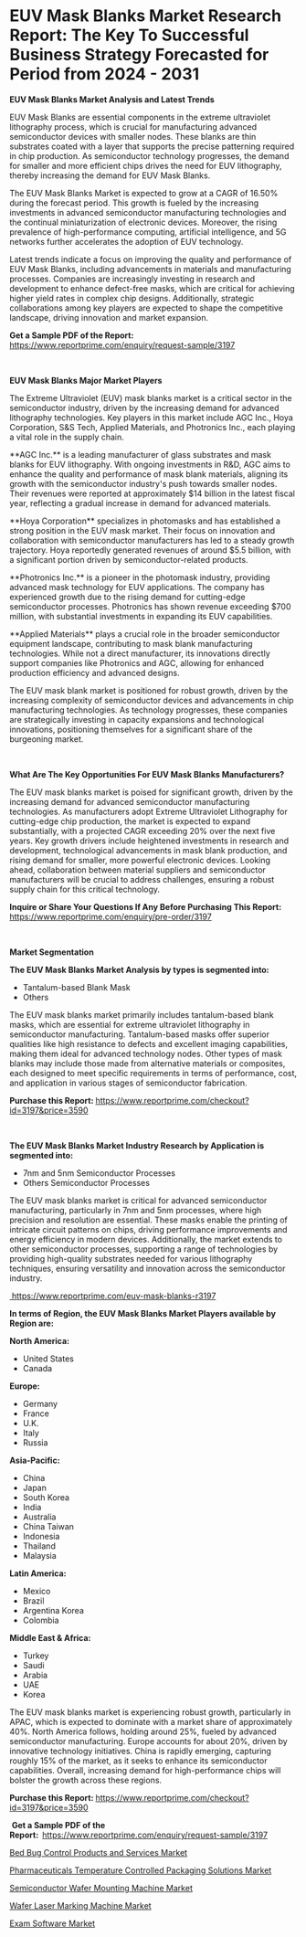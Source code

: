 <p><h1>EUV Mask Blanks Market Research Report: The Key To Successful Business Strategy Forecasted for Period from 2024 - 2031</h1></p><p><strong>EUV Mask Blanks Market Analysis and Latest Trends</strong></p>
<p><p>EUV Mask Blanks are essential components in the extreme ultraviolet lithography process, which is crucial for manufacturing advanced semiconductor devices with smaller nodes. These blanks are thin substrates coated with a layer that supports the precise patterning required in chip production. As semiconductor technology progresses, the demand for smaller and more efficient chips drives the need for EUV lithography, thereby increasing the demand for EUV Mask Blanks.</p><p>The EUV Mask Blanks Market is expected to grow at a CAGR of 16.50% during the forecast period. This growth is fueled by the increasing investments in advanced semiconductor manufacturing technologies and the continual miniaturization of electronic devices. Moreover, the rising prevalence of high-performance computing, artificial intelligence, and 5G networks further accelerates the adoption of EUV technology.</p><p>Latest trends indicate a focus on improving the quality and performance of EUV Mask Blanks, including advancements in materials and manufacturing processes. Companies are increasingly investing in research and development to enhance defect-free masks, which are critical for achieving higher yield rates in complex chip designs. Additionally, strategic collaborations among key players are expected to shape the competitive landscape, driving innovation and market expansion.</p></p>
<p><strong>Get a Sample PDF of the Report:&nbsp;</strong> <a href="https://www.reportprime.com/enquiry/request-sample/3197">https://www.reportprime.com/enquiry/request-sample/3197</a></p>
<p>&nbsp;</p>
<p><strong>EUV Mask Blanks Major Market Players</strong></p>
<p><p>The Extreme Ultraviolet (EUV) mask blanks market is a critical sector in the semiconductor industry, driven by the increasing demand for advanced lithography technologies. Key players in this market include AGC Inc., Hoya Corporation, S&S Tech, Applied Materials, and Photronics Inc., each playing a vital role in the supply chain.</p><p>**AGC Inc.** is a leading manufacturer of glass substrates and mask blanks for EUV lithography. With ongoing investments in R&D, AGC aims to enhance the quality and performance of mask blank materials, aligning its growth with the semiconductor industry's push towards smaller nodes. Their revenues were reported at approximately $14 billion in the latest fiscal year, reflecting a gradual increase in demand for advanced materials.</p><p>**Hoya Corporation** specializes in photomasks and has established a strong position in the EUV mask market. Their focus on innovation and collaboration with semiconductor manufacturers has led to a steady growth trajectory. Hoya reportedly generated revenues of around $5.5 billion, with a significant portion driven by semiconductor-related products.</p><p>**Photronics Inc.** is a pioneer in the photomask industry, providing advanced mask technology for EUV applications. The company has experienced growth due to the rising demand for cutting-edge semiconductor processes. Photronics has shown revenue exceeding $700 million, with substantial investments in expanding its EUV capabilities.</p><p>**Applied Materials** plays a crucial role in the broader semiconductor equipment landscape, contributing to mask blank manufacturing technologies. While not a direct manufacturer, its innovations directly support companies like Photronics and AGC, allowing for enhanced production efficiency and advanced designs.</p><p>The EUV mask blank market is positioned for robust growth, driven by the increasing complexity of semiconductor devices and advancements in chip manufacturing technologies. As technology progresses, these companies are strategically investing in capacity expansions and technological innovations, positioning themselves for a significant share of the burgeoning market.</p></p>
<p>&nbsp;</p>
<p><strong>What Are The Key Opportunities For EUV Mask Blanks Manufacturers?</strong></p>
<p><p>The EUV mask blanks market is poised for significant growth, driven by the increasing demand for advanced semiconductor manufacturing technologies. As manufacturers adopt Extreme Ultraviolet Lithography for cutting-edge chip production, the market is expected to expand substantially, with a projected CAGR exceeding 20% over the next five years. Key growth drivers include heightened investments in research and development, technological advancements in mask blank production, and rising demand for smaller, more powerful electronic devices. Looking ahead, collaboration between material suppliers and semiconductor manufacturers will be crucial to address challenges, ensuring a robust supply chain for this critical technology.</p></p>
<p><strong>Inquire or Share Your Questions If Any Before Purchasing This Report:</strong> <a href="https://www.reportprime.com/enquiry/pre-order/3197">https://www.reportprime.com/enquiry/pre-order/3197</a></p>
<p>&nbsp;</p>
<p><strong>Market Segmentation</strong></p>
<p><strong>The EUV Mask Blanks Market Analysis by types is segmented into:</strong></p>
<p><ul><li>Tantalum-based Blank Mask</li><li>Others</li></ul></p>
<p><p>The EUV mask blanks market primarily includes tantalum-based blank masks, which are essential for extreme ultraviolet lithography in semiconductor manufacturing. Tantalum-based masks offer superior qualities like high resistance to defects and excellent imaging capabilities, making them ideal for advanced technology nodes. Other types of mask blanks may include those made from alternative materials or composites, each designed to meet specific requirements in terms of performance, cost, and application in various stages of semiconductor fabrication.</p></p>
<p><strong>Purchase this Report:&nbsp;</strong><a href="https://www.reportprime.com/checkout?id=3197&price=3590">https://www.reportprime.com/checkout?id=3197&price=3590</a></p>
<p>&nbsp;</p>
<p><strong>The EUV Mask Blanks Market Industry Research by Application is segmented into:</strong></p>
<p><ul><li>7nm and 5nm Semiconductor Processes</li><li>Others Semiconductor Processes</li></ul></p>
<p><p>The EUV mask blanks market is critical for advanced semiconductor manufacturing, particularly in 7nm and 5nm processes, where high precision and resolution are essential. These masks enable the printing of intricate circuit patterns on chips, driving performance improvements and energy efficiency in modern devices. Additionally, the market extends to other semiconductor processes, supporting a range of technologies by providing high-quality substrates needed for various lithography techniques, ensuring versatility and innovation across the semiconductor industry.</p></p>
<p><a href="https://www.reportprime.com/euv-mask-blanks-r3197">&nbsp;https://www.reportprime.com/euv-mask-blanks-r3197</a></p>
<p><strong>In terms of Region, the EUV Mask Blanks Market Players available by Region are:</strong></p>
<p>
    <p> <strong> North America: </strong>
        <ul>
            <li>United States</li>
            <li>Canada</li>
        </ul>
        </p> 
    <p> <strong> Europe: </strong>
        <ul>
            <li>Germany</li>
            <li>France</li>
            <li>U.K.</li>
            <li>Italy</li>
            <li>Russia</li>
        </ul>
        </p> 
    <p> <strong> Asia-Pacific: </strong>
        <ul>
            <li>China</li>
            <li>Japan</li>
            <li>South Korea</li>
            <li>India</li>
            <li>Australia</li>
            <li>China Taiwan</li>
            <li>Indonesia</li>
            <li>Thailand</li>
            <li>Malaysia</li>
        </ul>
        </p> 
    <p> <strong> Latin America: </strong>
        <ul>
            <li>Mexico</li>
            <li>Brazil</li>
            <li>Argentina Korea</li>
            <li>Colombia</li>
        </ul>
        </p> 
    <p> <strong> Middle East & Africa: </strong>
        <ul>
            <li>Turkey</li>
            <li>Saudi</li>
            <li>Arabia</li>
            <li>UAE</li>
            <li>Korea</li>
        </ul>
    </p>
    </p>
<p><p>The EUV mask blanks market is experiencing robust growth, particularly in APAC, which is expected to dominate with a market share of approximately 40%. North America follows, holding around 25%, fueled by advanced semiconductor manufacturing. Europe accounts for about 20%, driven by innovative technology initiatives. China is rapidly emerging, capturing roughly 15% of the market, as it seeks to enhance its semiconductor capabilities. Overall, increasing demand for high-performance chips will bolster the growth across these regions.</p></p>
<p><strong>Purchase this Report: </strong><a href="https://www.reportprime.com/checkout?id=3197&price=3590">https://www.reportprime.com/checkout?id=3197&price=3590</a></p>
<p>&nbsp;<strong>Get a Sample PDF of the Report:&nbsp;&nbsp;</strong><a href="https://www.reportprime.com/enquiry/request-sample/3197">https://www.reportprime.com/enquiry/request-sample/3197</a></p>
<p><strong></strong></p>
<p><p><a href="https://issuu.com/reportprime-2/docs/bed-bug-control-products-and-servic_dfd99f75ed9092">Bed Bug Control Products and Services Market</a></p><p><a href="https://issuu.com/reportprime-2/docs/pharmaceuticals-temperature-control_b5f050bd7fe687">Pharmaceuticals Temperature Controlled Packaging Solutions Market</a></p><p><a href="https://github.com/SanjidaMahmud54/Market-Research-Report-List-1/blob/main/semiconductor-wafer-mounting-machine-market.md">Semiconductor Wafer Mounting Machine Market</a></p><p><a href="https://github.com/hgf64gh/Market-Research-Report-List-1/blob/main/wafer-laser-marking-machine-market.md">Wafer Laser Marking Machine Market</a></p><p><a href="https://www.linkedin.com/pulse/exam-software-market-insights-products-regional-analysis-b2zbe?trackingId=wpYFqD%2FcRluoNpGvSShm5Q%3D%3D">Exam Software Market</a></p></p>
